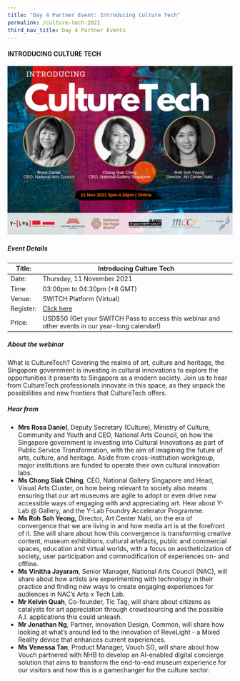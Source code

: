 ```yaml
---
title: "Day 4 Partner Event: Introducing Culture Tech"
permalink: /culture-tech-2021
third_nav_title: Day 4 Partner Events
---
```

#### INTRODUCING CULTURE TECH
![Alt text for image on Isomer site](/images/switch-culture-tech-2021_web.png)

##### Event Details

| Title: | Introducing Culture Tech |
| -------- | -------- |
| Date: | Thursday, 11 November 2021     |
| Time: | 03:00pm to 04:30pm (+8 GMT)     |
| Venue: | SWITCH Platform (Virtual)     |
| Register: | [Click here](https://bit.ly/switch2021reg_web)     |
| Price: | USD$50 (Get your SWITCH Pass to access this webinar and other events in our year-long calendar!)    |

##### About the webinar
What is CultureTech? Covering the realms of art, culture and heritage, the Singapore government is investing in cultural innovations to explore the opportunities it presents to Singapore as a modern society. Join us to hear from CultureTech professionals innovate in this space, as they unpack the possibilities and new frontiers that CultureTech offers. 

##### Hear from

* **Mrs Rosa Daniel**, Deputy Secretary (Culture), Ministry of Culture, Community and Youth and CEO, National Arts Council, on how the Singapore government is investing into Cultural Innovations as part of Public Service Transformation, with the aim of imagining the future of arts, culture, and heritage. Aside from cross-institution workgroup, major institutions are funded to operate their own cultural innovation labs.
* **Ms Chong Siak Ching**, CEO, National Gallery Singapore and Head, Visual Arts Cluster, on how being relevant to society also means ensuring that our art museums are agile to adopt or even drive new accessible ways of engaging with and appreciating art. Hear about Y-Lab @ Gallery, and the Y-Lab Foundry Accelerator Programme.
* **Ms Roh Soh Yeong,** Director, Art Center Nabi, on the era of convergence that we are living in and how media art is at the forefront of it. She will share about how this convergence is transforming creative content, museum exhibitions, cultural artefacts, public and commercial spaces, education and virtual worlds, with a focus on aestheticization of society, user participation and commodification of experiences on- and offline.
* **Ms Vinitha Jayaram**, Senior Manager, National Arts Council (NAC), will share about how artists are experimenting with technology in their practice and finding new ways to create engaging experiences for audiences in NAC’s Arts x Tech Lab.
* **Mr Kelvin Quah**, Co-founder, Tic Tag, will share about citizens as catalysts for art appreciation through crowdsourcing and the possible A.I. applications this could unleash.
* **Mr Jonathan Ng**, Partner, Innovation Design, Common, will share how looking at what’s around led to the innovation of ReveLight - a Mixed Reality device that enhances current experiences.
* **Ms Venessa Tan**, Product Manager, Vouch SG, will share about how Vouch partnered with NHB to develop an AI-enabled digital concierge solution that aims to transform the end-to-end museum experience for our visitors and how this is a gamechanger for the culture sector.